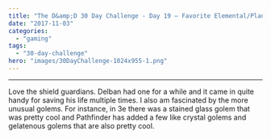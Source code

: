 ```yaml
---
title: "The D&amp;D 30 Day Challenge - Day 19 – Favorite Elemental/Plant/Construct"
date: "2017-11-03"
categories: 
  - "gaming"
tags: 
  - "30-day-challenge"
hero: "images/30DayChallenge-1024x955-1.png"
---
```


* * *

Love the shield guardians. Delban had one for a while and it came in quite handy for saving his life multiple times. I also am fascinated by the more unusual golems. For instance, in 3e there was a stained glass golem that was pretty cool and Pathfinder has added a few like crystal golems and gelatenous golems that are also pretty cool.
